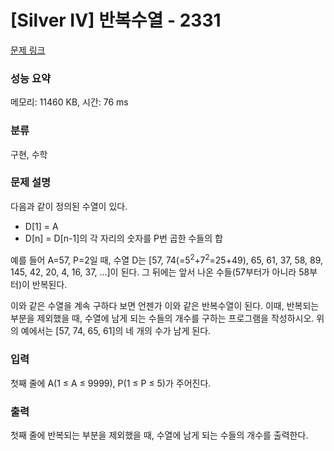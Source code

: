 # [Silver IV] 반복수열 - 2331 

[문제 링크](https://www.acmicpc.net/problem/2331) 

### 성능 요약

메모리: 11460 KB, 시간: 76 ms

### 분류

구현, 수학

### 문제 설명

<p>다음과 같이 정의된 수열이 있다.</p>

<ul>
	<li>D[1] = A</li>
	<li>D[n] = D[n-1]의 각 자리의 숫자를 P번 곱한 수들의 합</li>
</ul>

<p>예를 들어 A=57, P=2일 때, 수열 D는 [57, 74(=5<sup>2</sup>+7<sup>2</sup>=25+49), 65, 61, 37, 58, 89, 145, 42, 20, 4, 16, 37, …]이 된다. 그 뒤에는 앞서 나온 수들(57부터가 아니라 58부터)이 반복된다.</p>

<p>이와 같은 수열을 계속 구하다 보면 언젠가 이와 같은 반복수열이 된다. 이때, 반복되는 부분을 제외했을 때, 수열에 남게 되는 수들의 개수를 구하는 프로그램을 작성하시오. 위의 예에서는 [57, 74, 65, 61]의 네 개의 수가 남게 된다.</p>

### 입력 

 <p>첫째 줄에 A(1 ≤ A ≤ 9999), P(1 ≤ P ≤ 5)가 주어진다.</p>

### 출력 

 <p>첫째 줄에 반복되는 부분을 제외했을 때, 수열에 남게 되는 수들의 개수를 출력한다.</p>

